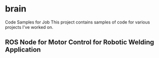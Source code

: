 # brain
Code Samples for Job
This project contains samples of code for various projects I've worked on.


## ROS Node for Motor Control for Robotic Welding Application
